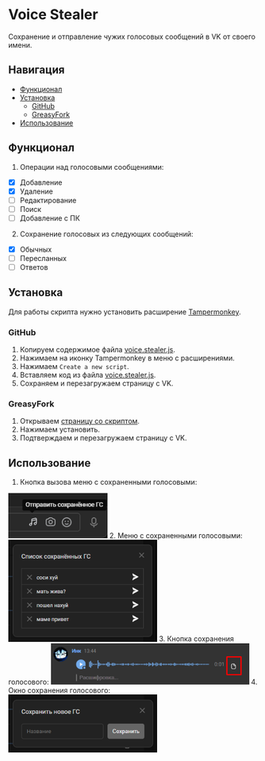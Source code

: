 # Voice Stealer

Сохранение и отправление чужих голосовых сообщений в VK от своего имени.

## Навигация
* [Функционал](#Функционал)
* [Установка](#Установка)
  * [GitHub](#GitHub)
  * [GreasyFork](#GreasyFork)
* [Использование](#Использование)

## Функционал
1) Операции над голосовыми сообщениями:
- [x] Добавление
- [x] Удаление
- [ ] Редактирование
- [ ] Поиск
- [ ] Добавление с ПК

2) Сохранение голосовых из следующих сообщений:
- [x] Обычных
- [ ] Пересланных
- [ ] Ответов

## Установка
Для работы скрипта нужно установить расширение [Tampermonkey](https://www.tampermonkey.net/).

### GitHub
1. Копируем содержимое файла [voice.stealer.js](https://github.com/FallenAstaroth/vk-scripts/blob/master/VoiceStealer/voice.stealer.js).
2. Нажимаем на иконку Tampermonkey в меню с расширениями.
3. Нажимаем `Create a new script`.
4. Вставляем код из файла [voice.stealer.js](https://github.com/FallenAstaroth/vk-scripts/blob/master/VoiceStealer/voice.stealer.js).
5. Сохраняем и перезагружаем страницу с VK.

### GreasyFork
1. Открываем [страницу со скриптом](https://greasyfork.org/ru/scripts/457142-voice-stealer).
2. Нажимаем установить.
3. Подтверждаем и перезагружаем страницу с VK.

## Использование
1. Кнопка вызова меню с сохраненными голосовыми:
<img src="docs/1.png" width="200">
2. Меню с сохраненными голосовыми:
<img src="docs/2.png" width="300">
3. Кнопка сохранения голосового:
<img src="docs/3.png" width="400">
4. Окно сохранения голосового:
<img src="docs/4.png" width="300">
